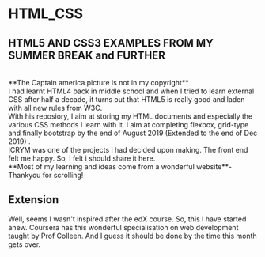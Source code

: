 # HTML_CSS
## HTML5 AND CSS3 EXAMPLES FROM MY SUMMER BREAK and FURTHER
<br>
**The Captain america picture is not in my copyright**
<br>
I had learnt HTML4 back in middle school and when I tried to learn external CSS after half a decade, it turns out that HTML5 is really good and laden with all new rules from W3C. 
<br>
With his reposiory, I aim at storing my HTML documents and especially the various CSS methods I learn with it. I aim at completing flexbox, grid-type and finally bootstrap by the end of  August 2019 (Extended to the end of Dec 2019) .
<br>
ICRYM was one of the projects i had decided upon making. The front end felt me happy. So, i felt i should share it here.
<br>
**Most of my learning and ideas come from a wonderful website**- <https://codepen.io>
<br>
Thankyou for scrolling!

## Extension 
Well, seems I wasn't inspired after the edX course. So, this I have started anew. Coursera has this wonderful specialisation on web development taught by  Prof Colleen.
And I guess it should be done by the time this month gets over. 
